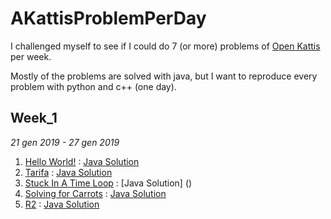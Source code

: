 # AKattisProblemPerDay
I challenged myself to see if I could do 7 (or more) problems of [Open Kattis](https://open.kattis.com) per week.

Mostly of the problems are solved with java, but I want to reproduce every problem with python and c++ (one day).

## Week_1
*21 gen 2019 - 27 gen 2019*
1. [Hello World!](https://open.kattis.com/problems/hello) : [Java Solution]()
1. [Tarifa](https://open.kattis.com/problems/tarifa) : [Java Solution]()
1. [Stuck In A Time Loop](https://open.kattis.com/problems/timeloop) : [Java Solution] ()
1. [Solving for Carrots](https://open.kattis.com/problems/carrots) : [Java Solution]()
1. [R2](https://open.kattis.com/problems/r2) : [Java Solution]()
